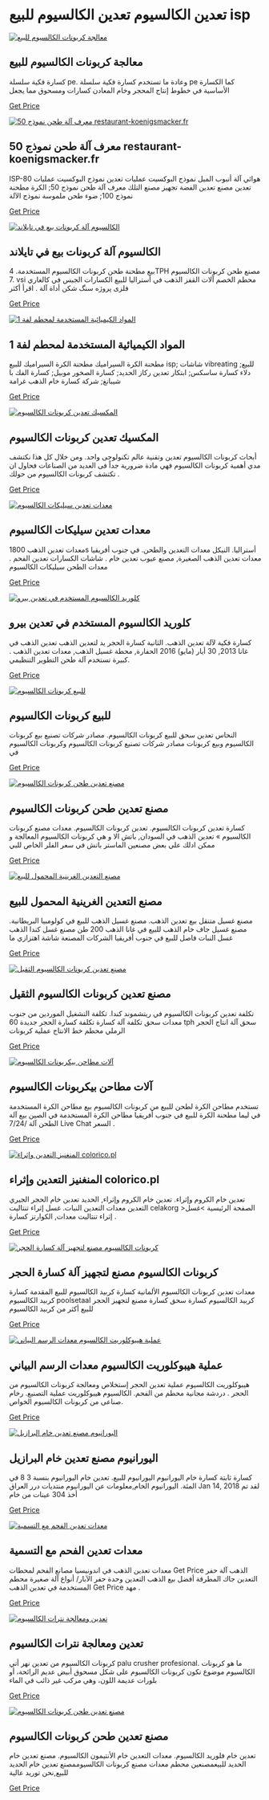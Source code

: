 # تعدين الكالسيوم تعدين الكالسيوم للبيع isp
<a href="https://mnn.zoosnet.net/LR/Chatpre.aspx?id=MNN94995150&p=https://vbl.co.za/" target="_blank">![معالجة كربونات الكالسيوم للبيع](https://raw.githubusercontent.com/gcmcrusher/imgs/main/692.jpg)</a>
## معالجة كربونات الكالسيوم للبيع
كسارة فكية سلسلة pe. وعادة ما تستخدم كسارة فكية سلسلة pe كما الكسارة الأساسية في خطوط إنتاج المحجر وخام المعادن كسارات ومسحوق مما يجعل
<a href="https://mnn.zoosnet.net/LR/Chatpre.aspx?id=MNN94995150&p=https://vbl.co.za/" target="_blank">Get Price</a>
<a href="https://mnn.zoosnet.net/LR/Chatpre.aspx?id=MNN94995150&p=https://vbl.co.za/" target="_blank">![معرف آلة طحن نموذج 50 restaurant-koenigsmacker.fr](https://raw.githubusercontent.com/gcmcrusher/imgs/main/579.jpg)</a>
## معرف آلة طحن نموذج 50 restaurant-koenigsmacker.fr
ISP-80 هوائي آلة أنبوب الميل نموذج البوكسيت عمليات تعدين نموذج البوكسيت عمليات تعدين مصنع تعدين الفضة تجهيز مصنع التلك معرف آلة طحن نموذج 50; الكرة مطحنة نموذج 100; ضوء طحن ملموسة نموذج الآلة 
<a href="https://mnn.zoosnet.net/LR/Chatpre.aspx?id=MNN94995150&p=https://vbl.co.za/" target="_blank">Get Price</a>
<a href="https://mnn.zoosnet.net/LR/Chatpre.aspx?id=MNN94995150&p=https://vbl.co.za/" target="_blank">![الكالسيوم آلة كربونات بيع في تايلاند](https://raw.githubusercontent.com/gcmcrusher/imgs/main/759.jpg)</a>
## الكالسيوم آلة كربونات بيع في تايلاند
بيع مطحنة طحن كربونات الكالسيوم المستخدمة. 4TPH مصنع طحن كربونات الكالسيوم 7. vsi محطم الخصم آلات القفز الذهب في أستراليا للبيع الكسارات الجبس في كالغاري فلزی پروژه سنگ شکن أداة آلة . اقرأ أكثر
<a href="https://mnn.zoosnet.net/LR/Chatpre.aspx?id=MNN94995150&p=https://vbl.co.za/" target="_blank">Get Price</a>
<a href="https://mnn.zoosnet.net/LR/Chatpre.aspx?id=MNN94995150&p=https://vbl.co.za/" target="_blank">![المواد الكيميائية المستخدمة لمحطم لفة 1](https://raw.githubusercontent.com/gcmcrusher/imgs/main/456.jpg)</a>
## المواد الكيميائية المستخدمة لمحطم لفة 1
مطحنة الكرة السيراميك مطحنة الكرة السيراميك للبيع isp; شاشات vibreating للبيع; دلاء كسارة ساسكس; ابتكار تعدين ركاز الحديد; كسارة الصخور موبيل; كسارة الفك با شيبانغ; شركة كسارة خام الذهب غرامة
<a href="https://mnn.zoosnet.net/LR/Chatpre.aspx?id=MNN94995150&p=https://vbl.co.za/" target="_blank">Get Price</a>
<a href="https://mnn.zoosnet.net/LR/Chatpre.aspx?id=MNN94995150&p=https://vbl.co.za/" target="_blank">![المكسيك تعدين كربونات الكالسيوم](https://raw.githubusercontent.com/gcmcrusher/imgs/main/117.jpg)</a>
## المكسيك تعدين كربونات الكالسيوم
أبحاث كربونات الكالسيوم تعدين وتقنية عالم تكنولوجى واحد. ومن خلال كل هذا نكتشف مدي أهمية كربونات الكالسيوم فهي مادة ضرورية جداً فى العديد من الصناعات فحاول ان تكتشف كربونات الكالسيوم من حولك .
<a href="https://mnn.zoosnet.net/LR/Chatpre.aspx?id=MNN94995150&p=https://vbl.co.za/" target="_blank">Get Price</a>
<a href="https://mnn.zoosnet.net/LR/Chatpre.aspx?id=MNN94995150&p=https://vbl.co.za/" target="_blank">![معدات تعدين سيليكات الكالسيوم](https://raw.githubusercontent.com/gcmcrusher/imgs/main/732.jpg)</a>
## معدات تعدين سيليكات الكالسيوم
معدات تعدين الذهب 1800s أستراليا. النيكل معدات التعدين والطحن. في جنوب أفريقيا معدات تعدين الذهب الصغيرة, مصنع عيوب تعدين خام . شاشات الكسارات تعدين الفحم . معدات الطحن سيليكات الكالسيوم
<a href="https://mnn.zoosnet.net/LR/Chatpre.aspx?id=MNN94995150&p=https://vbl.co.za/" target="_blank">Get Price</a>
<a href="https://mnn.zoosnet.net/LR/Chatpre.aspx?id=MNN94995150&p=https://vbl.co.za/" target="_blank">![كلوريد الكالسيوم المستخدم في تعدين بيرو](https://raw.githubusercontent.com/gcmcrusher/imgs/main/636.jpg)</a>
## كلوريد الكالسيوم المستخدم في تعدين بيرو
كسارة فكية لآلة تعدين الذهب. الثانية كسارة الحجر يد لتعدين الذهب تعدين الذهب في غانا 2013, 30 أيار (مايو) 2016 الحفارة, محطة غسيل الذهب, معدات تعدين الذهب . كبيرة تستخدم آلة طحن التطوير التنظيمي.
<a href="https://mnn.zoosnet.net/LR/Chatpre.aspx?id=MNN94995150&p=https://vbl.co.za/" target="_blank">Get Price</a>
<a href="https://mnn.zoosnet.net/LR/Chatpre.aspx?id=MNN94995150&p=https://vbl.co.za/" target="_blank">![للبيع كربونات الكالسيوم](https://raw.githubusercontent.com/gcmcrusher/imgs/main/656.jpg)</a>
## للبيع كربونات الكالسيوم
النحاس تعدين سحق للبيع كربونات الكالسيوم. مصادر شركات تصنيع بيع كربونات الكالسيوم وبيع كربونات مصادر شركات تصنيع كربونات الكالسيوم وكربونات الكالسيوم في 
<a href="https://mnn.zoosnet.net/LR/Chatpre.aspx?id=MNN94995150&p=https://vbl.co.za/" target="_blank">Get Price</a>
<a href="https://mnn.zoosnet.net/LR/Chatpre.aspx?id=MNN94995150&p=https://vbl.co.za/" target="_blank">![مصنع تعدين طحن كربونات الكالسيوم](https://raw.githubusercontent.com/gcmcrusher/imgs/main/830.jpg)</a>
## مصنع تعدين طحن كربونات الكالسيوم
كسارة تعدين كربونات الكالسيوم. تعدين كربونات الكالسيوم. معدات مصنع كربونات الكالسيوم » تعدين الذهب في السودان, باتش الا و هي كربونات الكالسيوم المعالجة و ممكن ادلك علي بعض مصنعين الماستر باتش في سعر الفلر الخاص للبي 
<a href="https://mnn.zoosnet.net/LR/Chatpre.aspx?id=MNN94995150&p=https://vbl.co.za/" target="_blank">Get Price</a>
<a href="https://mnn.zoosnet.net/LR/Chatpre.aspx?id=MNN94995150&p=https://vbl.co.za/" target="_blank">![مصنع التعدين الغرينية المحمول للبيع](https://raw.githubusercontent.com/gcmcrusher/imgs/main/27.jpg)</a>
## مصنع التعدين الغرينية المحمول للبيع
مصنع غسيل متنقل بيع تعدين الذهب. مصنع غسيل الذهب للبيع في كولومبيا البريطانية. مصنع غسيل جاف خام الذهب للبيع في غانا الذهب 200 طن مصنع غسل كندا الذهب غسل النبات فاصل للبيع في جنوب أفريقيا الشركات المصنعة شاشة اهتزازي ما 
<a href="https://mnn.zoosnet.net/LR/Chatpre.aspx?id=MNN94995150&p=https://vbl.co.za/" target="_blank">Get Price</a>
<a href="https://mnn.zoosnet.net/LR/Chatpre.aspx?id=MNN94995150&p=https://vbl.co.za/" target="_blank">![مصنع تعدين كربونات الكالسيوم الثقيل](https://raw.githubusercontent.com/gcmcrusher/imgs/main/831.jpg)</a>
## مصنع تعدين كربونات الكالسيوم الثقيل
تكلفة تعدين كربونات الكالسيوم في ريتشموند كندا. تكلفة التشغيل الموردين من جنوب معدات سحق تكلفة آلة كسارة تكلفة كسارة الحجر جديدة 60 tph سحق آلة انتاج الحجر الرملي محطم خط الانتاج عملية كربونات 
<a href="https://mnn.zoosnet.net/LR/Chatpre.aspx?id=MNN94995150&p=https://vbl.co.za/" target="_blank">Get Price</a>
<a href="https://mnn.zoosnet.net/LR/Chatpre.aspx?id=MNN94995150&p=https://vbl.co.za/" target="_blank">![آلات مطاحن بيكربونات الكالسيوم](https://raw.githubusercontent.com/gcmcrusher/imgs/main/760.jpg)</a>
## آلات مطاحن بيكربونات الكالسيوم
تستخدم مطاحن الكرة لطحن للبيع من كربونات الكالسيوم بيع مطاحن الكرة المستخدمة في ليما مطحنة الكرة للبيع في جنوب أفريقيا مطاحن الكرة المستخدمة في الصين بيع آلة الطحن آلة /7/24 Live Chat السعر .
<a href="https://mnn.zoosnet.net/LR/Chatpre.aspx?id=MNN94995150&p=https://vbl.co.za/" target="_blank">Get Price</a>
<a href="https://mnn.zoosnet.net/LR/Chatpre.aspx?id=MNN94995150&p=https://vbl.co.za/" target="_blank">![المنغنيز التعدين وإثراء colorico.pl](https://raw.githubusercontent.com/gcmcrusher/imgs/main/717.jpg)</a>
## المنغنيز التعدين وإثراء colorico.pl
تعدين خام الكروم وإثراء. تعدين خام الكروم وإثراء, الحديد تعدين خام الحجر الجيري التعدين معدات التعدين النبات. غسل إثراء تنتاليت celakorg >الصفحة الرئيسية >غسل إثراء تنتاليت معدات, الكوارتز كسارة .
<a href="https://mnn.zoosnet.net/LR/Chatpre.aspx?id=MNN94995150&p=https://vbl.co.za/" target="_blank">Get Price</a>
<a href="https://mnn.zoosnet.net/LR/Chatpre.aspx?id=MNN94995150&p=https://vbl.co.za/" target="_blank">![كربونات الكالسيوم مصنع لتجهيز آلة كسارة الحجر](https://raw.githubusercontent.com/gcmcrusher/imgs/main/217.jpg)</a>
## كربونات الكالسيوم مصنع لتجهيز آلة كسارة الحجر
معدات تعدين كربونات الكالسيوم الألمانية كسارة كربيد الكالسيوم للبيع المقدمة كسارة كربيد الكالسيوم poolsetaal كربيد الكالسيوم كسارة سحق كسارة مصنع لتجهيز الحجر للبيع أكثر من كربيد الكالسيوم 
<a href="https://mnn.zoosnet.net/LR/Chatpre.aspx?id=MNN94995150&p=https://vbl.co.za/" target="_blank">Get Price</a>
<a href="https://mnn.zoosnet.net/LR/Chatpre.aspx?id=MNN94995150&p=https://vbl.co.za/" target="_blank">![عملية هيبوكلوريت الكالسيوم معدات الرسم البياني](https://raw.githubusercontent.com/gcmcrusher/imgs/main/11.jpg)</a>
## عملية هيبوكلوريت الكالسيوم معدات الرسم البياني
هيبوكلوريت الكالسيوم عملية تعدين الحجر إستخلاص ومعالجة كربونات الكالسيوم من الحجر . دردشة مجانية محطم من الفحم. الكالسيوم هيبوكلوريت عملية التصنيع. رخام صناعى من كربونات الكالسيوم الخواص.
<a href="https://mnn.zoosnet.net/LR/Chatpre.aspx?id=MNN94995150&p=https://vbl.co.za/" target="_blank">Get Price</a>
<a href="https://mnn.zoosnet.net/LR/Chatpre.aspx?id=MNN94995150&p=https://vbl.co.za/" target="_blank">![اليورانيوم مصنع تعدين خام البرازيل](https://raw.githubusercontent.com/gcmcrusher/imgs/main/342.jpg)</a>
## اليورانيوم مصنع تعدين خام البرازيل
كسارة ثابتة كسارة خام اليورانيوم اليورانيوم للبيع. تعدين خام اليورانيوم بنسبة 3 8 في المئة. اليورانيوم الخام,معلومات عن اليورانيوم منتديات درر العراق Jan 14, 2018 لقد تم أخذ 304 عينات من خام 
<a href="https://mnn.zoosnet.net/LR/Chatpre.aspx?id=MNN94995150&p=https://vbl.co.za/" target="_blank">Get Price</a>
<a href="https://mnn.zoosnet.net/LR/Chatpre.aspx?id=MNN94995150&p=https://vbl.co.za/" target="_blank">![معدات تعدين الفحم مع التسمية](https://raw.githubusercontent.com/gcmcrusher/imgs/main/129.jpg)</a>
## معدات تعدين الفحم مع التسمية
معدات تعدين الذهب في اندونيسيا مصانع الفحم لمحطات Get Price الذهب آلة حفر التعدين جاك المطرقة أفضل بيع الذهب التعدين وحدة حفر الآبار/ أنواع آلة صغيرة محطم المستخدمة في تعدين الذهب Get Price مهد .
<a href="https://mnn.zoosnet.net/LR/Chatpre.aspx?id=MNN94995150&p=https://vbl.co.za/" target="_blank">Get Price</a>
<a href="https://mnn.zoosnet.net/LR/Chatpre.aspx?id=MNN94995150&p=https://vbl.co.za/" target="_blank">![تعدين ومعالجة نترات الكالسيوم](https://raw.githubusercontent.com/gcmcrusher/imgs/main/266.jpg)</a>
## تعدين ومعالجة نترات الكالسيوم
كربونات الكالسيوم من تعدين نهر أتي palu crusher profesional. ما هو كربونات الكالسيوم موضوع تكون كربونات الكالسيوم على شكل مسحوق أبيض عديم الرائحة، أو بلورات عديمة اللون، وهي مركب غير ذائب في الماء 
<a href="https://mnn.zoosnet.net/LR/Chatpre.aspx?id=MNN94995150&p=https://vbl.co.za/" target="_blank">Get Price</a>
<a href="https://mnn.zoosnet.net/LR/Chatpre.aspx?id=MNN94995150&p=https://vbl.co.za/" target="_blank">![مصنع تعدين طحن كربونات الكالسيوم](https://raw.githubusercontent.com/gcmcrusher/imgs/main/596.jpg)</a>
## مصنع تعدين طحن كربونات الكالسيوم
تعدين خام فلوريد الكالسيوم. معدات التعدين خام الأنتيمون الكالسيوم. مصنع تعدين خام الحديد للبيعمصنعين محطم معدات مصنع كربونات الكالسيوممصنع تعدين خام الحديد للبيع,نحن توريد عالية
<a href="https://mnn.zoosnet.net/LR/Chatpre.aspx?id=MNN94995150&p=https://vbl.co.za/" target="_blank">Get Price</a>
